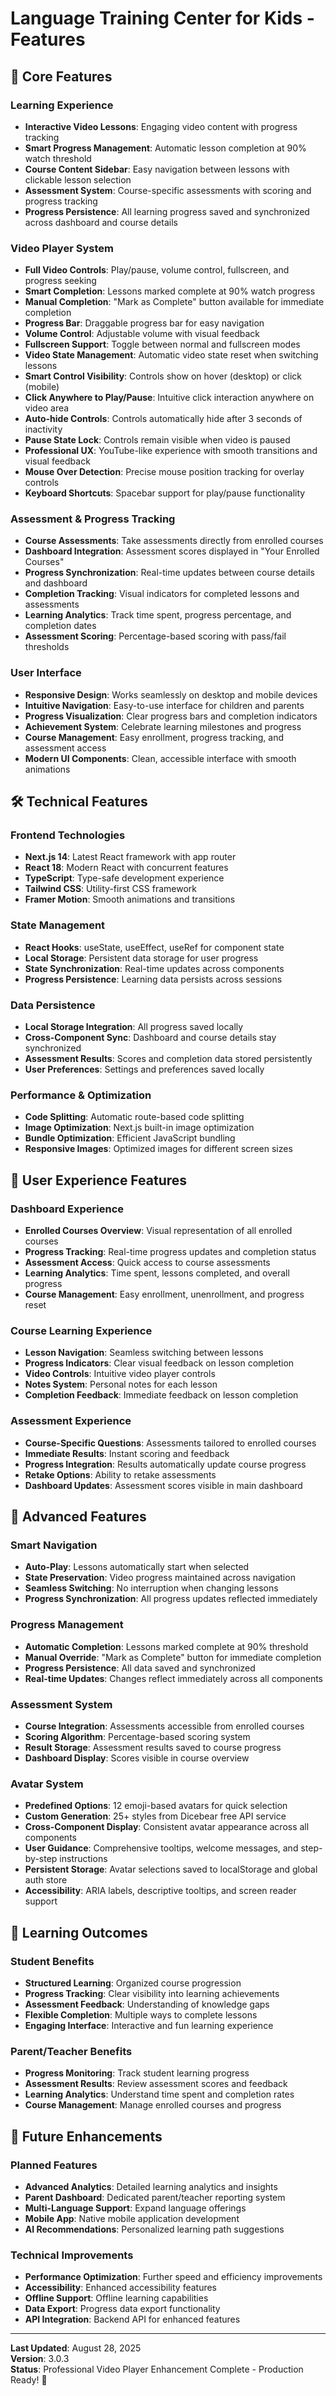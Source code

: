 # Language Training Center for Kids - Features

## 🚀 Core Features

### Learning Experience
- **Interactive Video Lessons**: Engaging video content with progress tracking
- **Smart Progress Management**: Automatic lesson completion at 90% watch threshold
- **Course Content Sidebar**: Easy navigation between lessons with clickable lesson selection
- **Assessment System**: Course-specific assessments with scoring and progress tracking
- **Progress Persistence**: All learning progress saved and synchronized across dashboard and course details

### Video Player System
- **Full Video Controls**: Play/pause, volume control, fullscreen, and progress seeking
- **Smart Completion**: Lessons marked complete at 90% watch progress
- **Manual Completion**: "Mark as Complete" button available for immediate completion
- **Progress Bar**: Draggable progress bar for easy navigation
- **Volume Control**: Adjustable volume with visual feedback
- **Fullscreen Support**: Toggle between normal and fullscreen modes
- **Video State Management**: Automatic video state reset when switching lessons
- **Smart Control Visibility**: Controls show on hover (desktop) or click (mobile)
- **Click Anywhere to Play/Pause**: Intuitive click interaction anywhere on video area
- **Auto-hide Controls**: Controls automatically hide after 3 seconds of inactivity
- **Pause State Lock**: Controls remain visible when video is paused
- **Professional UX**: YouTube-like experience with smooth transitions and visual feedback
- **Mouse Over Detection**: Precise mouse position tracking for overlay controls
- **Keyboard Shortcuts**: Spacebar support for play/pause functionality

### Assessment & Progress Tracking
- **Course Assessments**: Take assessments directly from enrolled courses
- **Dashboard Integration**: Assessment scores displayed in "Your Enrolled Courses"
- **Progress Synchronization**: Real-time updates between course details and dashboard
- **Completion Tracking**: Visual indicators for completed lessons and assessments
- **Learning Analytics**: Track time spent, progress percentage, and completion dates
- **Assessment Scoring**: Percentage-based scoring with pass/fail thresholds

### User Interface
- **Responsive Design**: Works seamlessly on desktop and mobile devices
- **Intuitive Navigation**: Easy-to-use interface for children and parents
- **Progress Visualization**: Clear progress bars and completion indicators
- **Achievement System**: Celebrate learning milestones and progress
- **Course Management**: Easy enrollment, progress tracking, and assessment access
- **Modern UI Components**: Clean, accessible interface with smooth animations

## 🛠️ Technical Features

### Frontend Technologies
- **Next.js 14**: Latest React framework with app router
- **React 18**: Modern React with concurrent features
- **TypeScript**: Type-safe development experience
- **Tailwind CSS**: Utility-first CSS framework
- **Framer Motion**: Smooth animations and transitions

### State Management
- **React Hooks**: useState, useEffect, useRef for component state
- **Local Storage**: Persistent data storage for user progress
- **State Synchronization**: Real-time updates across components
- **Progress Persistence**: Learning data persists across sessions

### Data Persistence
- **Local Storage Integration**: All progress saved locally
- **Cross-Component Sync**: Dashboard and course details stay synchronized
- **Assessment Results**: Scores and completion data stored persistently
- **User Preferences**: Settings and preferences saved locally

### Performance & Optimization
- **Code Splitting**: Automatic route-based code splitting
- **Image Optimization**: Next.js built-in image optimization
- **Bundle Optimization**: Efficient JavaScript bundling
- **Responsive Images**: Optimized images for different screen sizes

## 📱 User Experience Features

### Dashboard Experience
- **Enrolled Courses Overview**: Visual representation of all enrolled courses
- **Progress Tracking**: Real-time progress updates and completion status
- **Assessment Access**: Quick access to course assessments
- **Learning Analytics**: Time spent, lessons completed, and overall progress
- **Course Management**: Easy enrollment, unenrollment, and progress reset

### Course Learning Experience
- **Lesson Navigation**: Seamless switching between lessons
- **Progress Indicators**: Clear visual feedback on lesson completion
- **Video Controls**: Intuitive video player controls
- **Notes System**: Personal notes for each lesson
- **Completion Feedback**: Immediate feedback on lesson completion

### Assessment Experience
- **Course-Specific Questions**: Assessments tailored to enrolled courses
- **Immediate Results**: Instant scoring and feedback
- **Progress Integration**: Results automatically update course progress
- **Retake Options**: Ability to retake assessments
- **Dashboard Updates**: Assessment scores visible in main dashboard

## 🔧 Advanced Features

### Smart Navigation
- **Auto-Play**: Lessons automatically start when selected
- **State Preservation**: Video progress maintained across navigation
- **Seamless Switching**: No interruption when changing lessons
- **Progress Synchronization**: All progress updates reflected immediately

### Progress Management
- **Automatic Completion**: Lessons marked complete at 90% threshold
- **Manual Override**: "Mark as Complete" button for immediate completion
- **Progress Persistence**: All data saved and synchronized
- **Real-time Updates**: Changes reflect immediately across all components

### Assessment System
- **Course Integration**: Assessments accessible from enrolled courses
- **Scoring Algorithm**: Percentage-based scoring system
- **Result Storage**: Assessment results saved to course progress
- **Dashboard Display**: Scores visible in course overview

### Avatar System
- **Predefined Options**: 12 emoji-based avatars for quick selection
- **Custom Generation**: 25+ styles from Dicebear free API service
- **Cross-Component Display**: Consistent avatar appearance across all components
- **User Guidance**: Comprehensive tooltips, welcome messages, and step-by-step instructions
- **Persistent Storage**: Avatar selections saved to localStorage and global auth store
- **Accessibility**: ARIA labels, descriptive tooltips, and screen reader support

## 🎯 Learning Outcomes

### Student Benefits
- **Structured Learning**: Organized course progression
- **Progress Tracking**: Clear visibility into learning achievements
- **Assessment Feedback**: Understanding of knowledge gaps
- **Flexible Completion**: Multiple ways to complete lessons
- **Engaging Interface**: Interactive and fun learning experience

### Parent/Teacher Benefits
- **Progress Monitoring**: Track student learning progress
- **Assessment Results**: Review assessment scores and feedback
- **Learning Analytics**: Understand time spent and completion rates
- **Course Management**: Manage enrolled courses and progress

## 🔮 Future Enhancements

### Planned Features
- **Advanced Analytics**: Detailed learning analytics and insights
- **Parent Dashboard**: Dedicated parent/teacher reporting system
- **Multi-Language Support**: Expand language offerings
- **Mobile App**: Native mobile application development
- **AI Recommendations**: Personalized learning path suggestions

### Technical Improvements
- **Performance Optimization**: Further speed and efficiency improvements
- **Accessibility**: Enhanced accessibility features
- **Offline Support**: Offline learning capabilities
- **Data Export**: Progress data export functionality
- **API Integration**: Backend API for enhanced features

---

**Last Updated**: August 28, 2025  
**Version**: 3.0.3  
**Status**: Professional Video Player Enhancement Complete - Production Ready! 🚀
